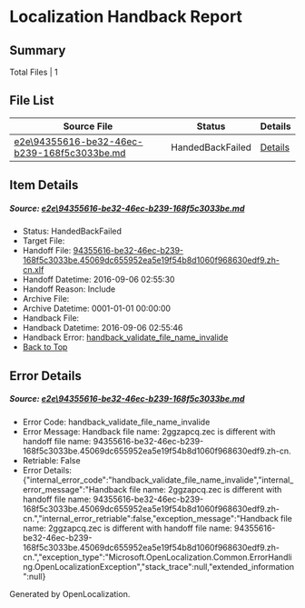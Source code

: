 # <a name='report-top'></a> Localization Handback Report

## Summary
 Total Files | 1

## File List
 Source File | Status | Details 
 ----------- | ------ | ------- 
 [e2e\94355616-be32-46ec-b239-168f5c3033be.md](https://github.com/OpenLocalizationTestOrg/ol-test0/blob/0384ffbc2ce306efe11274180cd83a73cb69a228/e2e/94355616-be32-46ec-b239-168f5c3033be.md) | HandedBackFailed | [Details](#a72c90bd7b3f24666e920ff34a89f32b644839e11)

## Item Details
##### <a name='a72c90bd7b3f24666e920ff34a89f32b644839e11'></a> Source: [e2e\94355616-be32-46ec-b239-168f5c3033be.md](https://github.com/OpenLocalizationTestOrg/ol-test0/blob/0384ffbc2ce306efe11274180cd83a73cb69a228/e2e/94355616-be32-46ec-b239-168f5c3033be.md)
* Status: HandedBackFailed
* Target File: 
* Handoff File: [94355616-be32-46ec-b239-168f5c3033be.45069dc655952ea5e19f54b8d1060f968630edf9.zh-cn.xlf](https://github.com/OpenLocalizationTestOrg/ol-test0-handoff/blob/5c7dbde0a2a103fb326201849aba618dbf041752/ol-handoff/OpenLocalizationTestOrg/ol-test0-zhcn/ci/ht/94355616-be32-46ec-b239-168f5c3033be.45069dc655952ea5e19f54b8d1060f968630edf9.zh-cn.xlf)
* Handoff Datetime: 2016-09-06 02:55:30
* Handoff Reason: Include
* Archive File: 
* Archive Datetime: 0001-01-01 00:00:00
* Handback File: 
* Handback Datetime: 2016-09-06 02:55:46
* Handback Error: [handback_validate_file_name_invalide](#a72c90bd7b3f24666e920ff34a89f32b644839e11handback_validate_file_name_invalide)
* [Back to Top](#report-top)


## Error Details
##### <a name='a72c90bd7b3f24666e920ff34a89f32b644839e11handback_validate_file_name_invalide'></a> Source: [e2e\94355616-be32-46ec-b239-168f5c3033be.md](#a72c90bd7b3f24666e920ff34a89f32b644839e11)
* Error Code: handback_validate_file_name_invalide
* Error Message: Handback file name: 2ggzapcq.zec is different with handoff file name: 94355616-be32-46ec-b239-168f5c3033be.45069dc655952ea5e19f54b8d1060f968630edf9.zh-cn.
* Retriable: False
* Error Details: {"internal_error_code":"handback_validate_file_name_invalide","internal_error_message":"Handback file name: 2ggzapcq.zec is different with handoff file name: 94355616-be32-46ec-b239-168f5c3033be.45069dc655952ea5e19f54b8d1060f968630edf9.zh-cn.","internal_error_retriable":false,"exception_message":"Handback file name: 2ggzapcq.zec is different with handoff file name: 94355616-be32-46ec-b239-168f5c3033be.45069dc655952ea5e19f54b8d1060f968630edf9.zh-cn.","exception_type":"Microsoft.OpenLocalization.Common.ErrorHandling.OpenLocalizationException","stack_trace":null,"extended_information":null}


Generated by OpenLocalization.
